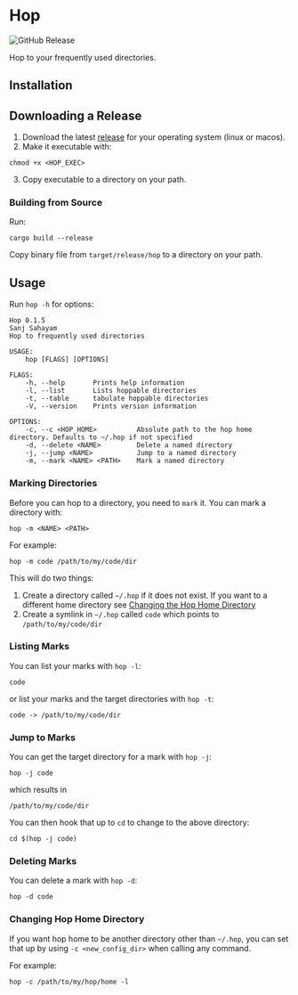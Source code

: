 # Hop

![GitHub Release](https://img.shields.io/github/v/release/ssanj/hop)

Hop to your frequently used directories.

## Installation

## Downloading a Release

1. Download the latest [release](https://github.com/ssanj/hop/releases) for your operating system (linux or macos).
2. Make it executable with:

```
chmod +x <HOP_EXEC>
```

3. Copy executable to a directory on your path.


### Building from Source

Run:

```
cargo build --release
```

Copy binary file from `target/release/hop` to a directory on your path.


## Usage

Run `hop -h` for options:

```
Hop 0.1.5
Sanj Sahayam
Hop to frequently used directories

USAGE:
    hop [FLAGS] [OPTIONS]

FLAGS:
    -h, --help       Prints help information
    -l, --list       Lists hoppable directories
    -t, --table      tabulate hoppable directories
    -V, --version    Prints version information

OPTIONS:
    -c, --c <HOP_HOME>          Absolute path to the hop home directory. Defaults to ~/.hop if not specified
    -d, --delete <NAME>         Delete a named directory
    -j, --jump <NAME>           Jump to a named directory
    -m, --mark <NAME> <PATH>    Mark a named directory
```

### Marking Directories

Before you can hop to a directory, you need to `mark` it. You can mark a directory with:

```
hop -m <NAME> <PATH>
```

For example:

```
hop -m code /path/to/my/code/dir
```

This will do two things:

1. Create a directory called `~/.hop` if it does not exist. If you want to a different home directory see [Changing the Hop Home Directory](#changing-hop-home-directory)
1. Create a symlink in `~/.hop` called `code` which points to `/path/to/my/code/dir`

### Listing Marks

You can list your marks with `hop -l`:

```
code
```

or list your marks and the target directories with `hop -t`:

```
code -> /path/to/my/code/dir
```

### Jump to Marks

You can get the target directory for a mark with `hop -j`:

```
hop -j code
```

which results in

```
/path/to/my/code/dir
```

You can then hook that up to `cd` to change to the above directory:


```
cd $(hop -j code)
```

### Deleting Marks

You can delete a mark with `hop -d`:

```
hop -d code
```

### Changing Hop Home Directory

If you want hop home to be another directory other than `~/.hop`, you can set that up by using `-c <new_config_dir>` when calling any command.

For example:

```
hop -c /path/to/my/hop/home -l
```
